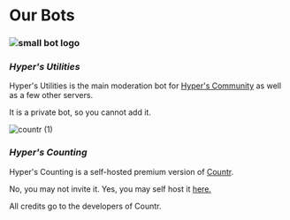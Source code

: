 # Our Bots

### ![small bot logo](https://user-images.githubusercontent.com/76081146/136613497-bd91d76b-771c-4b69-bfee-00408453c0cc.jpg) 
### *Hyper's Utilities*

Hyper's Utilities is the main moderation bot for [Hyper's Community](https://discord.gg/dxfnxbvN) as well as a few other servers.

It is a private bot, so you cannot add it.

![countr (1)](https://user-images.githubusercontent.com/76081146/136614231-d2aeee78-84d8-4c1a-8d64-b95ed1dbcfd1.png)
### *Hyper's Counting*

Hyper's Counting is a self-hosted premium version of [Countr](https://github.com/countr/countr). 

No, you may not invite it. Yes, you may self host it [here.](https://github.com/countr/countr)

All credits go to the developers of Countr.
